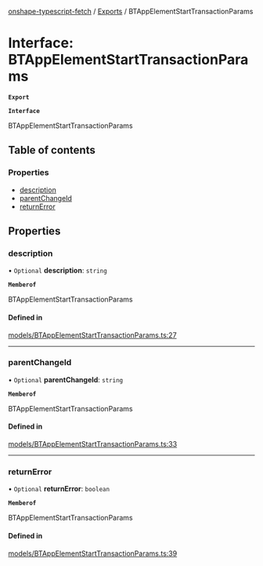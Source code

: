 [onshape-typescript-fetch](../README.md) / [Exports](../modules.md) / BTAppElementStartTransactionParams

# Interface: BTAppElementStartTransactionParams

**`Export`**

**`Interface`**

BTAppElementStartTransactionParams

## Table of contents

### Properties

- [description](BTAppElementStartTransactionParams.md#description)
- [parentChangeId](BTAppElementStartTransactionParams.md#parentchangeid)
- [returnError](BTAppElementStartTransactionParams.md#returnerror)

## Properties

### description

• `Optional` **description**: `string`

**`Memberof`**

BTAppElementStartTransactionParams

#### Defined in

[models/BTAppElementStartTransactionParams.ts:27](https://github.com/toebes/onshape-typescript-fetch/blob/3e11ae1/models/BTAppElementStartTransactionParams.ts#L27)

___

### parentChangeId

• `Optional` **parentChangeId**: `string`

**`Memberof`**

BTAppElementStartTransactionParams

#### Defined in

[models/BTAppElementStartTransactionParams.ts:33](https://github.com/toebes/onshape-typescript-fetch/blob/3e11ae1/models/BTAppElementStartTransactionParams.ts#L33)

___

### returnError

• `Optional` **returnError**: `boolean`

**`Memberof`**

BTAppElementStartTransactionParams

#### Defined in

[models/BTAppElementStartTransactionParams.ts:39](https://github.com/toebes/onshape-typescript-fetch/blob/3e11ae1/models/BTAppElementStartTransactionParams.ts#L39)
